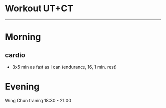 # Workout UT+CT
---
# Morning
## cardio
* 3x5 min as fast as I can (endurance, 16, 1 min. rest)

# Evening
Wing Chun traning 18:30 - 21:00
